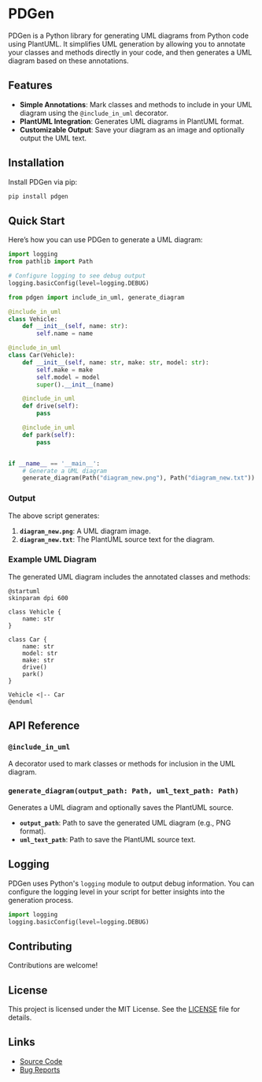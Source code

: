 # PDGen

PDGen is a Python library for generating UML diagrams from Python code using PlantUML. It simplifies UML generation by allowing you to annotate your classes and methods directly in your code, and then generates a UML diagram based on these annotations.

## Features
- **Simple Annotations**: Mark classes and methods to include in your UML diagram using the `@include_in_uml` decorator.
- **PlantUML Integration**: Generates UML diagrams in PlantUML format.
- **Customizable Output**: Save your diagram as an image and optionally output the UML text.

## Installation
Install PDGen via pip:

```bash
pip install pdgen
```

## Quick Start

Here’s how you can use PDGen to generate a UML diagram:

```python
import logging
from pathlib import Path

# Configure logging to see debug output
logging.basicConfig(level=logging.DEBUG)

from pdgen import include_in_uml, generate_diagram

@include_in_uml
class Vehicle:
    def __init__(self, name: str):
        self.name = name

@include_in_uml
class Car(Vehicle):
    def __init__(self, name: str, make: str, model: str):
        self.make = make
        self.model = model
        super().__init__(name)

    @include_in_uml
    def drive(self):
        pass

    @include_in_uml
    def park(self):
        pass


if __name__ == '__main__':
    # Generate a UML diagram
    generate_diagram(Path("diagram_new.png"), Path("diagram_new.txt"))
```

### Output
The above script generates:
1. **`diagram_new.png`**: A UML diagram image.
2. **`diagram_new.txt`**: The PlantUML source text for the diagram.

### Example UML Diagram
The generated UML diagram includes the annotated classes and methods:

```
@startuml
skinparam dpi 600

class Vehicle {
    name: str
}

class Car {
    name: str
    model: str
    make: str
    drive()
    park()
}

Vehicle <|-- Car
@enduml
```

## API Reference

### `@include_in_uml`
A decorator used to mark classes or methods for inclusion in the UML diagram.

### `generate_diagram(output_path: Path, uml_text_path: Path)`
Generates a UML diagram and optionally saves the PlantUML source.

- **`output_path`**: Path to save the generated UML diagram (e.g., PNG format).
- **`uml_text_path`**: Path to save the PlantUML source text.

## Logging
PDGen uses Python's `logging` module to output debug information. You can configure the logging level in your script for better insights into the generation process.

```python
import logging
logging.basicConfig(level=logging.DEBUG)
```

## Contributing
Contributions are welcome!

## License
This project is licensed under the MIT License. See the [LICENSE](https://github.com/Softoft/pdgen/blob/main/LICENSE) file for details.

## Links
- [Source Code](https://github.com/Softoft/pdgen)
- [Bug Reports](https://github.com/Softoft/pdgen/issues)